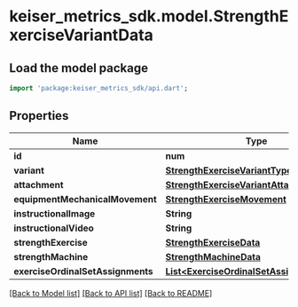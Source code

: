 # keiser_metrics_sdk.model.StrengthExerciseVariantData

## Load the model package
```dart
import 'package:keiser_metrics_sdk/api.dart';
```

## Properties
Name | Type | Description | Notes
------------ | ------------- | ------------- | -------------
**id** | **num** |  | 
**variant** | [**StrengthExerciseVariantType**](StrengthExerciseVariantType.md) |  | 
**attachment** | [**StrengthExerciseVariantAttachment**](StrengthExerciseVariantAttachment.md) |  | [optional] 
**equipmentMechanicalMovement** | [**StrengthExerciseMovement**](StrengthExerciseMovement.md) |  | 
**instructionalImage** | **String** |  | [optional] 
**instructionalVideo** | **String** |  | [optional] 
**strengthExercise** | [**StrengthExerciseData**](StrengthExerciseData.md) |  | [optional] 
**strengthMachine** | [**StrengthMachineData**](StrengthMachineData.md) |  | [optional] 
**exerciseOrdinalSetAssignments** | [**List&lt;ExerciseOrdinalSetAssignmentData&gt;**](ExerciseOrdinalSetAssignmentData.md) |  | [optional] 

[[Back to Model list]](../README.md#documentation-for-models) [[Back to API list]](../README.md#documentation-for-api-endpoints) [[Back to README]](../README.md)


